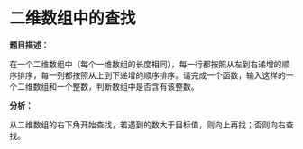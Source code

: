 # 二维数组中的查找

**题目描述：**

在一个二维数组中（每个一维数组的长度相同），每一行都按照从左到右递增的顺序排序，每一列都按照从上到下递增的顺序排序。请完成一个函数，输入这样的一个二维数组和一个整数，判断数组中是否含有该整数。

**分析：**

从二维数组的右下角开始查找，若遇到的数大于目标值，则向上再找；否则向右查找。